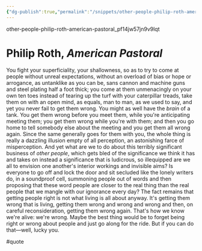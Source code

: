 ```yaml
---
{"dg-publish":true,"permalink":"/snippets/other-people-philip-roth-american-pastor/","dgHomeLink":true,"dgPassFrontmatter":false}
---
```


other-people-philip-roth-american-pastoral_pf14jw57jn9v9lqt

# Philip Roth, *American Pastoral*

You fight your superficiality, your shallowness, so as to try to come at people without unreal expectations, without an overload of bias or hope or arrogance, as untanklike as you can be, sans cannon and machine guns and steel plating half a foot thick; you come at them unmenacingly on your own ten toes instead of tearing up the turf with your caterpillar treads, take them on with an open mind, as equals, man to man, as we used to say, and yet you never fail to get them wrong. You might as well have the *brain* of a tank. You get them wrong before you meet them, while you're anticipating meeting them; you get them wrong while you're with them; and then you go home to tell somebody else about the meeting and you get them all wrong again. Since the same generally goes for them with you, the whole thing is really a dazzling illusion empty of all perception, an astonishing farce of misperception. And yet what are we to do about this terribly significant business of *other people*, which gets bled of the significance we think it has and takes on instead a significance that is ludicrous, so illequipped are we all to envision one another's interior workings and invisible aims? Is everyone to go off and lock the door and sit secluded like the lonely writers do, in a soundproof cell, summoning people out of words and then proposing that these word people are closer to the real thing than the real people that we mangle with our ignorance every day? The fact remains that getting people right is not what living is all about anyway. It's getting them wrong that is living, getting them wrong and wrong and wrong and then, on careful reconsideration, getting them wrong again. That's how we know we're alive: we're wrong. Maybe the best thing would be to forget being right or wrong about people and just go along for the ride. But if you can do that—well, lucky you.

#quote
